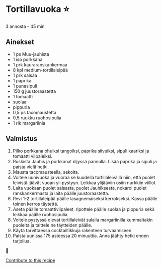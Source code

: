 # Tortillavuoka ⭐
3 annosta - 45 min

## Ainekset
- 1 ps Muu-jauhista
- 1 iso porkkana
- 1 prk kauraranskankermaa
- 8 kpl medium-tortillaleipää
- 1 prk salsaa
- 1 paprika
- 1 punasipuli
- 150 g juustoraastetta
- 1 tomaatti
- suolaa
- pippuria
- 0,5 ps tacomaustetta
- 0,5 ruukku ruohosipulia
- 1 rlk margariinia

## Valmistus
1. Pilko porkkana ohuiksi tangoiksi, paprika siivuiksi, sipuli kaariksi ja tomaatti viipaleiksi.
2. Ruskista Jauhis ja porkkanat öljyssä pannulla. Lisää paprika ja sipuli ja paista vielä hetki.
3. Mausta tacomausteella, sekoita.
4. Voitele uunivuoka ja vuoraa se kuudella tortillaleivällä niin, että puolet leivistä jäävät vuoan yli pystyyn. Leikkaa ylijääviin osiin nurkkiin viillot.
5. Laita vuokaan puolet salsasta, puolet Jauhiksesta, nokaroi puolet ranskankermasta ja laita päälle juustoraastetta.
6. Revi 1-2 tortillaleipää päälle lasagnemaiseksi kerrokseksi. Kassa päälle toinen kerros täytettä.
7. Aseta päälle tomaattiviipaleet, ripottele päälle suolaa ja pippuria sekä leikkaa päälle ruohosipulia.
8. Voitele pystyssä olevat tortillaleivät sulalla margariinilla kummaltakin puolelta ja taittele ne täytteiden päälle.
9. Käytä tarvittaessa cocktailtikkuja rakenteen turvaamiseen.
10. Paista uunissa 175 asteessa 20 minuuttia. Anna jäähty hetki ennen tarjoilua.

🥛


[Contribute to this recipe](https://github.com/sjaks/cookbook/edit/master/recipe/recipe/tortillavuoka.md)